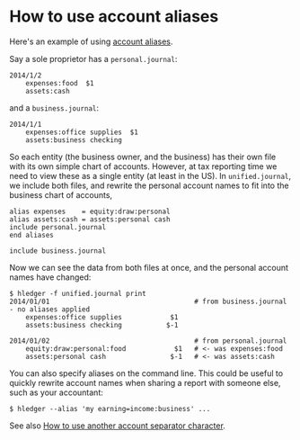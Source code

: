 # How to use account aliases

Here's an example of using [account aliases](manual.html#account-aliases).

Say a sole proprietor has a `personal.journal`:
```journal
2014/1/2
    expenses:food  $1
    assets:cash
```

and a `business.journal`:
```journal
2014/1/1
    expenses:office supplies  $1
    assets:business checking
```

So each entity (the business owner, and the business) has their own file with its own simple chart of accounts.
However, at tax reporting time we need to view these as a single entity (at least in the US).
In `unified.journal`, we include both files, and rewrite the personal
account names to fit into the business chart of accounts,
```journal
alias expenses    = equity:draw:personal
alias assets:cash = assets:personal cash
include personal.journal
end aliases

include business.journal
```

Now we can see the data from both files at once, and the personal account names have changed:
```shell
$ hledger -f unified.journal print
2014/01/01                                    # from business.journal - no aliases applied
    expenses:office supplies            $1
    assets:business checking           $-1

2014/01/02                                    # from personal.journal
    equity:draw:personal:food            $1   # <- was expenses:food
    assets:personal cash                $-1   # <- was assets:cash
```

You can also specify aliases on the command line. This could be useful to
quickly rewrite account names when sharing a report with someone else, such as
your accountant:
```shell
$ hledger --alias 'my earning=income:business' ...
```

See also [How to use another account separator character](how-to-use-another-account-separator-character.html).
